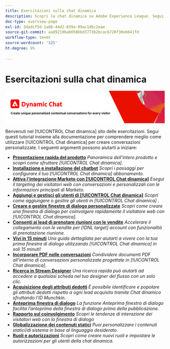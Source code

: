 ```yaml
---
title: Esercitazioni sulla chat dinamica
description: Scopri la chat dinamica su Adobe Experience League. Segui questi tutorial insieme alla documentazione per comprendere meglio come utilizzare la chat dinamica per creare conversazioni personalizzate.
doc-type: overview-page
exl-id: 3dadcf5d-1a06-44d2-839a-99ac1dbc2eae
source-git-commit: aad9219bab058bbd3773b2bcac6726f30e6641fd
workflow-type: tm+mt
source-wordcount: '325'
ht-degree: 9%

---
```


# Esercitazioni sulla chat dinamica

![](assets/dynamic-chat-header.png)

Benvenuti nel [!UICONTROL Chat dinamica]  sito delle esercitazioni. Segui questi tutorial insieme alla documentazione per comprendere meglio come utilizzare [!UICONTROL Chat dinamica]  per creare conversazioni personalizzate. I seguenti argomenti possono aiutarti a iniziare:

* **[Presentazione rapida del prodotto](product-tour.md)**
   *Panoramica dell’intero prodotto e scopri come sfruttare [!UICONTROL Chat dinamica].*
* **[Installazione e installazione del chatbot](setup.md)**
   *Scopri i passaggi per configurare il tuo [!UICONTROL Chat dinamica]  abbonamento.*
* **[Attiva l&#39;integrazione Marketo con [!UICONTROL Chat dinamica]](marketo-integration.md)**
   *Esegui il targeting dei visitatori web con conversazioni e personalizzali con le informazioni principali di Marketo.*
* **[Aggiungi e gestisci gli utenti di [!UICONTROL Chat dinamica]](user-management.md)**
   *Scopri come aggiungere o gestire gli utenti in [!UICONTROL Chat dinamica] .*
* **[Creare e gestire finestre di dialogo personalizzate](dialogue-management.md)**
   *Scopri come creare una finestra di dialogo per coinvolgere rapidamente il visitatore web con [!UICONTROL Chat dinamica].*
* **[Consenti ai lead di prenotare riunioni con le vendite](meeting-booking.md)**
   *Accelerare il collegamento con le vendite per [!DNL target] account con funzionalità di prenotazione riunione.*
* **[Vivi in 15 minuti](go-live-in-15-minutes.md)**
   *Una guida dettagliata per aiutarti a vivere con la tua prima finestra di dialogo utilizzando [!UICONTROL Chat dinamica]  in soli 15 minuti!*
* **[Incorporare PDF nelle conversazioni](document-cloud-integration.md)**
   *Condividere documenti PDF all’interno di conversazioni personalizzate progettate in [!UICONTROL Chat dinamica].*
* **[Ricerca in Stream Designer](search-in-stream-designer.md)**
   *Una ricerca rapida può aiutarti ad accedere a qualsiasi scheda nel tuo designer del flusso con un solo clic.*
* **[Acquisizione degli attributi dedotti](capture-inferred-attributes.md)**
   *È possibile identificare e popolare gli attributi dedotti rispetto a ogni lead acquisito tramite Chat dinamico sfruttando l’ID Munchkin.*
* **[Anteprima finestra di dialogo](dialogue-preview.md)**
   *La funzione Anteprima finestra di dialogo facilita l’anteprima della finestra di dialogo prima della pubblicazione.*
* **[Rapporto sul coinvolgimento](engagement-report.md)**
   *Scopri le tendenze di interazione dei visitatori web con la finestra di dialogo*
* **[Globalizzazione dei contenuti statici](globalization-of-static-content.md)**
   *Puoi personalizzare i contenuti statici/di sistema in base al linguaggio desiderato.*
* **[Ruoli e autorizzazioni](roles-and-permissions.md)**
   *Scopri come creare nuovi ruoli e impostare le autorizzazioni per gli utenti della chat dinamica.*
